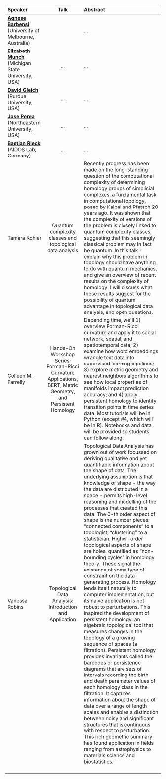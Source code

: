 



    
| Speaker |  Talk| Abstract   |   
|:----------|:----------:|:----------|
| [**Agnese Barbensi**](https://sites.google.com/view/agnesebarbensi/home) (University of Melbourne, Australia)     |   |  ...   |
|  [**Elizabeth Munch**](http://www.elizabethmunch.com/) (Michigan State University, USA) | ... |  ...         | 
|   [**David Gleich**](https://www.cs.purdue.edu/homes/dgleich/) (Purdue University, USA)   | ... | ...          |    
|   [**Jose Perea**](https://www.joperea.com/) (Northeastern University, USA)   | ... |   ...        |    
|  [**Bastian Rieck**](https://bastian.rieck.me/) (AIDOS Lab, Germany)   |  ... | ...          |    
 |Tamara Kohler  |  Quantum complexity classes and topological data analysis | Recently progress has been made on the long-standing question of the computational complexity of determining homology groups of simplicial complexes, a fundamental task in computational topology, posed by Kaibel and Pfetsch 20 years ago. It was shown that the complexity of versions of the problem is closely linked to quantum complexity classes, suggesting that this seemingly classical problem may in fact be quantum. In this talk I explain why this problem in topology should have anything to do with quantum mechanics, and give an overview of recent results on the complexity of homology. I will discuss what these results suggest for the possibility of quantum advantage in topological data analysis, and open questions. |
  | Colleen M. Farrelly | Hands-On Workshop Series: Forman-Ricci Curvature Applications, BERT, Metric Geometry, and Persistent Homology  | Depending time, we'll 1) overview Forman-Ricci curvature and apply it to social network, spatial, and spatiotemporal data; 2) examine how word embeddings wrangle text data into supervised learning pipelines; 3) explore metric geometry and nearest neighbors algorithms to see how local properties of manifolds impact prediction accuracy; and 4) apply persistent homology to identify transition points in time series data. Most tutorials will be in Python (except #4, which will be in R). Notebooks and data will be provided so students can follow along. |
   | Vanessa Robins | Topological Data Analysis: Introduction and Application  |  Topological Data Analysis has grown out of work focussed on deriving qualitative and yet quantifiable information about the shape of data. The underlying assumption is that knowledge of shape - the way the data are distributed in a space - permits high-level reasoning and modelling of the processes that created this data. The 0-th order aspect of shape is the number pieces: “connected components” to a topologist; “clustering” to a statistician. Higher-order topological aspects of shape are holes, quantified as “non-bounding cycles” in homology theory. These signal the existence of some type of constraint on the data- generating process. Homology lends itself naturally to computer implementation, but its naive application is not robust to perturbations. This inspired the development of persistent homology: an algebraic topological tool that measures changes in the topology of a growing sequence of spaces (a filtration). Persistent homology provides invariants called the barcodes or persistence diagrams that are sets of intervals recording the birth and death parameter values of each homology class in the filtration. It captures information about the shape of data over a range of length scales and enables a distinction between noisy and significant structures that is continuous with respect to perturbation.  This rich geometric summary has found application in fields ranging from astrophysics to materials science and biostatistics.|
    |  |   |  |
     |  |   |  |
      |  |   |  |
       |  |   |  |
